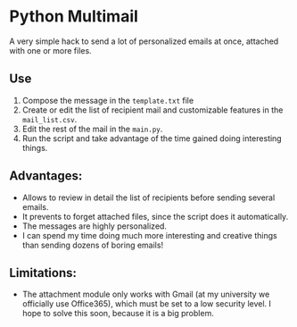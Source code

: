 # Python Multimail

A very simple hack to send a lot of personalized emails at once, attached with one or more files.

## Use

1. Compose the message in the `template.txt` file
2. Create or edit the list of recipient mail and customizable features in the `mail_list.csv`.
3. Edit the rest of the mail in the `main.py`.
4. Run the script and take advantage of the time gained doing interesting things.

## Advantages:

* Allows to review in detail the list of recipients before sending several emails.
* It prevents to forget attached files, since the script does it automatically.
* The messages are highly personalized.
* I can spend my time doing much more interesting and creative things than sending dozens of boring emails!

## Limitations:

* The attachment module only works with Gmail (at my university we officially use Office365), which must be set to a low security level.  I hope to solve this soon, because it is a big problem. 